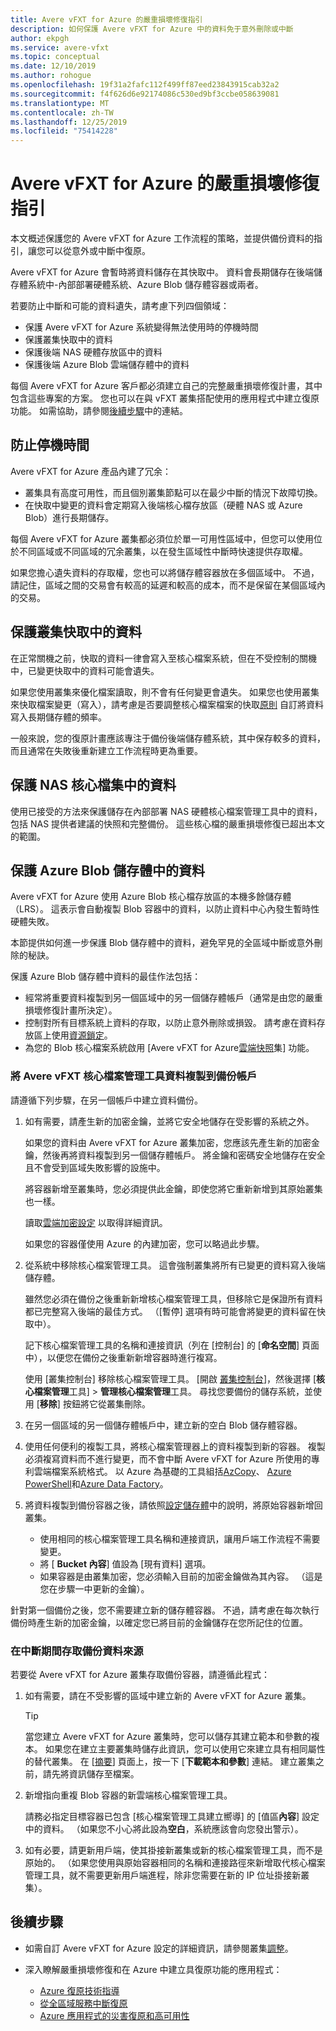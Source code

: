 ```yaml
---
title: Avere vFXT for Azure 的嚴重損壞修復指引
description: 如何保護 Avere vFXT for Azure 中的資料免于意外刪除或中斷
author: ekpgh
ms.service: avere-vfxt
ms.topic: conceptual
ms.date: 12/10/2019
ms.author: rohogue
ms.openlocfilehash: 19f31a2fafc112f499ff87eed23843915cab32a2
ms.sourcegitcommit: f4f626d6e92174086c530ed9bf3ccbe058639081
ms.translationtype: MT
ms.contentlocale: zh-TW
ms.lasthandoff: 12/25/2019
ms.locfileid: "75414228"
---
```

# <a name="disaster-recovery-guidance-for-avere-vfxt-for-azure"></a>Avere vFXT for Azure 的嚴重損壞修復指引

本文概述保護您的 Avere vFXT for Azure 工作流程的策略，並提供備份資料的指引，讓您可以從意外或中斷中復原。

Avere vFXT for Azure 會暫時將資料儲存在其快取中。 資料會長期儲存在後端儲存體系統中-內部部署硬體系統、Azure Blob 儲存體容器或兩者。

若要防止中斷和可能的資料遺失，請考慮下列四個領域：

* 保護 Avere vFXT for Azure 系統變得無法使用時的停機時間
* 保護叢集快取中的資料
* 保護後端 NAS 硬體存放區中的資料
* 保護後端 Azure Blob 雲端儲存體中的資料

每個 Avere vFXT for Azure 客戶都必須建立自己的完整嚴重損壞修復計畫，其中包含這些專案的方案。 您也可以在與 vFXT 叢集搭配使用的應用程式中建立復原功能。 如需協助，請參閱[後續步驟](#next-steps)中的連結。

## <a name="protect-against-downtime"></a>防止停機時間

Avere vFXT for Azure 產品內建了冗余：

* 叢集具有高度可用性，而且個別叢集節點可以在最少中斷的情況下故障切換。
* 在快取中變更的資料會定期寫入後端核心檔存放區（硬體 NAS 或 Azure Blob）進行長期儲存。

每個 Avere vFXT for Azure 叢集都必須位於單一可用性區域中，但您可以使用位於不同區域或不同區域的冗余叢集，以在發生區域性中斷時快速提供存取權。

如果您擔心遺失資料的存取權，您也可以將儲存體容器放在多個區域中。 不過，請記住，區域之間的交易會有較高的延遲和較高的成本，而不是保留在某個區域內的交易。

## <a name="protect-data-in-the-cluster-cache"></a>保護叢集快取中的資料

在正常關機之前，快取的資料一律會寫入至核心檔案系統，但在不受控制的關機中，已變更快取中的資料可能會遺失。

如果您使用叢集來優化檔案讀取，則不會有任何變更會遺失。 如果您也使用叢集來快取檔案變更（寫入），請考慮是否要調整核心檔案檔案的快取[原則](https://azure.github.io/Avere/legacy/ops_guide/4_7/html/gui_manage_cache_policies.html)<!-- link to legacy doc --> 自訂將資料寫入長期儲存體的頻率。

一般來說，您的復原計畫應該專注于備份後端儲存體系統，其中保存較多的資料，而且通常在失敗後重新建立工作流程時更為重要。

## <a name="protect-data-in-nas-core-filers"></a>保護 NAS 核心檔集中的資料

使用已接受的方法來保護儲存在內部部署 NAS 硬體核心檔案管理工具中的資料，包括 NAS 提供者建議的快照和完整備份。 這些核心檔的嚴重損壞修復已超出本文的範圍。

## <a name="protect-data-in-azure-blob-storage"></a>保護 Azure Blob 儲存體中的資料

Avere vFXT for Azure 使用 Azure Blob 核心檔存放區的本機多餘儲存體（LRS）。 這表示會自動複製 Blob 容器中的資料，以防止資料中心內發生暫時性硬體失敗。

本節提供如何進一步保護 Blob 儲存體中的資料，避免罕見的全區域中斷或意外刪除的秘訣。

保護 Azure Blob 儲存體中資料的最佳作法包括：

* 經常將重要資料複製到另一個區域中的另一個儲存體帳戶（通常是由您的嚴重損壞修復計畫所決定）。
* 控制對所有目標系統上資料的存取，以防止意外刪除或損毀。 請考慮在資料存放區上使用[資源鎖定](../azure-resource-manager/resource-group-lock-resources.md)。
* 為您的 Blob 核心檔案系統啟用 [Avere vFXT for Azure[雲端快照](<https://azure.github.io/Avere/legacy/ops_guide/4_7/html/gui_cloud_snapshot_policies.html>)集] 功能。

### <a name="copy-avere-vfxt-core-filer-data-to-a-backup-account"></a>將 Avere vFXT 核心檔案管理工具資料複製到備份帳戶

請遵循下列步驟，在另一個帳戶中建立資料備份。

1. 如有需要，請產生新的加密金鑰，並將它安全地儲存在受影響的系統之外。

   如果您的資料由 Avere vFXT for Azure 叢集加密，您應該先產生新的加密金鑰，然後再將資料複製到另一個儲存體帳戶。 將金鑰和密碼安全地儲存在安全且不會受到區域失敗影響的設施中。

   將容器新增至叢集時，您必須提供此金鑰，即使您將它重新新增到其原始叢集也一樣。

   讀取[雲端加密設定](<https://azure.github.io/Avere/legacy/ops_guide/4_7/html/gui_cloud_encryption_settings.html>)<!-- link to legacy doc site --> 以取得詳細資訊。

   如果您的容器僅使用 Azure 的內建加密，您可以略過此步驟。

1. 從系統中移除核心檔案管理工具。 這會強制叢集將所有已變更的資料寫入後端儲存體。

   雖然您必須在備份之後重新新增核心檔案管理工具，但移除它是保證所有資料都已完整寫入後端的最佳方式。 （[暫停] 選項有時可能會將變更的資料留在快取中）。 <!-- xxx true? or just metadata? -->

   記下核心檔案管理工具的名稱和連接資訊（列在 [控制台] 的 [**命名空間**] 頁面中），以便您在備份之後重新新增容器時進行複寫。

   使用 [叢集控制台] 移除核心檔案管理工具。 [開啟 [叢集控制台](avere-vfxt-cluster-gui.md)]，然後選擇 [**核心檔案管理**工具] > **管理核心檔案管理**工具。 尋找您要備份的儲存系統，並使用 [**移除**] 按鈕將它從叢集刪除。

1. 在另一個區域的另一個儲存體帳戶中，建立新的空白 Blob 儲存體容器。

1. 使用任何便利的複製工具，將核心檔案管理器上的資料複製到新的容器。 複製必須複寫資料而不進行變更，而不會中斷 Avere vFXT for Azure 所使用的專利雲端檔案系統格式。 以 Azure 為基礎的工具組括[AzCopy](../storage/common/storage-use-azcopy-v10.md)、 [Azure PowerShell](../data-lake-store/data-lake-store-get-started-powershell.md)和[Azure Data Factory](../data-factory/connector-azure-data-lake-store.md)。

1. 將資料複製到備份容器之後，請依照[設定儲存體](avere-vfxt-add-storage.md)中的說明，將原始容器新增回叢集。

   * 使用相同的核心檔案管理工具名稱和連接資訊，讓用戶端工作流程不需要變更。
   * 將 [ **Bucket 內容**] 值設為 [現有資料] 選項。
   * 如果容器是由叢集加密，您必須輸入目前的加密金鑰做為其內容。 （這是您在步驟一中更新的金鑰）。

針對第一個備份之後，您不需要建立新的儲存體容器。 不過，請考慮在每次執行備份時產生新的加密金鑰，以確定您已將目前的金鑰儲存在您所記住的位置。

### <a name="access-a-backup-data-source-during-an-outage"></a>在中斷期間存取備份資料來源

若要從 Avere vFXT for Azure 叢集存取備份容器，請遵循此程式：

1. 如有需要，請在不受影響的區域中建立新的 Avere vFXT for Azure 叢集。

   > [!TIP]
   > 當您建立 Avere vFXT for Azure 叢集時，您可以儲存其建立範本和參數的複本。 如果您在建立主要叢集時儲存此資訊，您可以使用它來建立具有相同屬性的替代叢集。 在 [[摘要](avere-vfxt-deploy.md#validation-and-purchase)] 頁面上，按一下 [**下載範本和參數**] 連結。 建立叢集之前，請先將資訊儲存至檔案。

1. 新增指向重複 Blob 容器的新雲端核心檔案管理工具。

   請務必指定目標容器已包含 [核心檔案管理工具建立嚮導] 的 [值區**內容**] 設定中的資料。 （如果您不小心將此設為**空白**，系統應該會向您發出警示）。  <!-- you can't add a populated volume at cluster creation time via template, only create a fresh one -->

1. 如有必要，請更新用戶端，使其掛接新叢集或新的核心檔案管理工具，而不是原始的。 （如果您使用與原始容器相同的名稱和連接路徑來新增取代核心檔案管理工具，就不需要更新用戶端進程，除非您需要在新的 IP 位址掛接新叢集）。

## <a name="next-steps"></a>後續步驟

* 如需自訂 Avere vFXT for Azure 設定的詳細資訊，請參閱叢集[調整](avere-vfxt-tuning.md)。
* 深入瞭解嚴重損壞修復和在 Azure 中建立具復原功能的應用程式：

  * [Azure 復原技術指導](https://docs.microsoft.com/azure/architecture/framework/resiliency/overview)
  * [從全區域服務中斷復原](https://docs.microsoft.com/azure/architecture/resiliency/recovery-loss-azure-region)
  * [Azure 應用程式的災害復原和高可用性](<https://docs.microsoft.com/azure/resiliency/resiliency-disaster-recovery-high-availability-azure-applications>)
  <!-- can't find these in the source tree to use relative links -->
